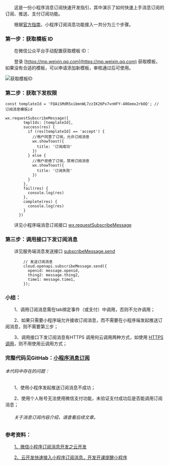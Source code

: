 &emsp;&emsp;这是一份小程序消息订阅快速开发指引，其中演示了如何快速上手消息订阅的订阅、推送、支付订阅功能。

&emsp;&emsp;根据[官方指南](https://developers.weixin.qq.com/miniprogram/dev/framework/open-ability/subscribe-message.html)，小程序订阅消息功能接入一共分为三个步骤。

### 第一步：获取模板 ID

&emsp;&emsp;在微信公众平台手动配置获取模板 ID：

&emsp;&emsp;登录 [https://mp.weixin.qq.com](https://mp.weixin.qq.com) 获取模板，如果没有合适的模板，可以申请添加新模板，审核通过后可使用。

![获取模板ID](https://upload-images.jianshu.io/upload_images/2783386-6756e5cf14d9f5b8.png?imageMogr2/auto-orient/strip%7CimageView2/2/w/1240)

### [](https://developers.weixin.qq.com/miniprogram/dev/framework/open-ability/subscribe-message.html#步骤二：获取下发权限)第二步：获取下发权限

```
const templateId = 'FQAiSMdR5xibmnWL7zzIK26Px7vnHFY-40Oemx2rbOQ'; // 订阅消息模版id

wx.requestSubscribeMessage({
        tmplIds: [templateId],
        success(res) {
          if (res[templateId] == 'accept') {
            //用户同意了订阅，允许订阅消息
            wx.showToast({
              title: '订阅成功'
            })
          } else {
            //用户拒绝了订阅，禁用订阅消息
            wx.showToast({
              title: '订阅失败'
            })
          }
        },
        fail(res) {
          console.log(res)
        },
        complete(res) {
          console.log(res)
        }
      })
```

&emsp;&emsp;详见小程序端消息订阅接口 [wx.requestSubscribeMessage](https://developers.weixin.qq.com/miniprogram/dev/api/open-api/subscribe-message/wx.requestSubscribeMessage.html)

### [](https://developers.weixin.qq.com/miniprogram/dev/framework/open-ability/subscribe-message.html#步骤三：调用接口下发订阅消息)第三步：调用接口下发订阅消息

&emsp;&emsp;详见服务端消息发送接口 [subscribeMessage.send](https://developers.weixin.qq.com/miniprogram/dev/api-backend/open-api/subscribe-message/subscribeMessage.send.html)

```
        // 发送订阅消息
        cloud.openapi.subscribeMessage.send({
          openid: message.openid,
          thing2: message.thing2,
          time1: message.time1,
        });
```

### 小结：

&emsp;&emsp;1、调用订阅消息需在tab绑定事件（或支付）中调用，否则不允许调用；

&emsp;&emsp;2、如果只需要小程序端允许接收订阅消息，而不需要在小程序端发起推送订阅消息，则不需要第三步；

&emsp;&emsp;3、调用接口下发订阅消息有HTTPS 调用何云调用两种方式，如使用 [HTTPS 调用](https://developers.weixin.qq.com/miniprogram/dev/api-backend/open-api/subscribe-message/subscribeMessage.send.html#请求地址)，则不用使用云调用方式；

### 完整代码见GitHab：[小程序消息订阅](https://github.com/XieXiePro/mini-subscribe-message)

###### 本代码中存在的问题：

&emsp;&emsp;1、使用小程序发起推送订阅消息不成功；

&emsp;&emsp;2、使用个人账号无法使用微信支付功能，未验证支付成功后是否能调用订阅消息；


###### &emsp;&emsp;关于消息订阅内容介绍，请查看后续文章。

### 参考资料：

&emsp;&emsp;[1、微信小程序订阅消息开发之云开发 ](https://github.com/it5200/wxsms)

&emsp;&emsp;[2、云开发快速接入小程序订阅消息，开发开课提醒小程序 ](https://github.com/binggg/tcb-subscribe-demo)